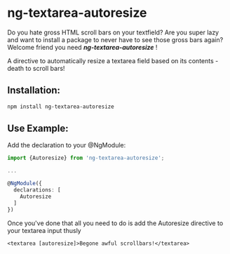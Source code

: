 
# ng-textarea-autoresize

Do you hate gross HTML scroll bars on your textfield? 
Are you super lazy and want to install a package to never have to see those gross bars again?
Welcome friend you need ***ng-textarea-autoresize*** !

A directive to automatically resize a textarea field based on its contents - death to scroll bars!

## Installation:

```bash
npm install ng-textarea-autoresize
```

## Use Example:

Add the declaration to your @NgModule:

```typescript
import {Autoresize} from 'ng-textarea-autoresize';

...

@NgModule({
  declarations: [
    Autoresize
  ]
})
```

Once you've done that all you need to do is add the Autoresize directive to your textarea input thusly
```
<textarea [autoresize]>Begone awful scrollbars!</textarea>
```